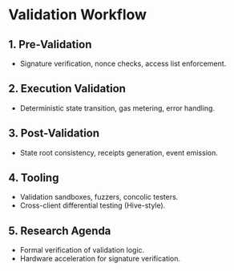 # Validation Workflow

## 1. Pre-Validation
- Signature verification, nonce checks, access list enforcement.

## 2. Execution Validation
- Deterministic state transition, gas metering, error handling.

## 3. Post-Validation
- State root consistency, receipts generation, event emission.

## 4. Tooling
- Validation sandboxes, fuzzers, concolic testers.
- Cross-client differential testing (Hive-style).

## 5. Research Agenda
- Formal verification of validation logic.
- Hardware acceleration for signature verification.
